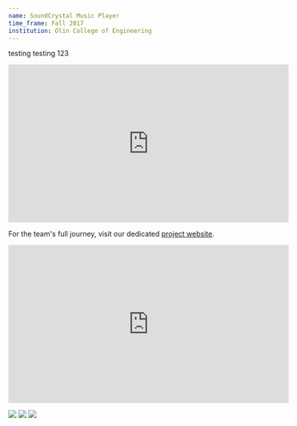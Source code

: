 ```yaml
---
name: SoundCrystal Music Player
time_frame: Fall 2017
institution: Olin College of Engineering
---
```

testing testing 123

<iframe width="560" height="315" src="https://www.youtube.com/embed/M_IrAlDLh7s" frameborder="0" allow="accelerometer; autoplay; encrypted-media; gyroscope; picture-in-picture" allowfullscreen></iframe>

For the team's full journey, visit our dedicated [project website](http://poe.olin.edu/2017/JuCube/index.html).

<iframe width="560" height="315" src="https://www.youtube.com/embed/CbOfsQfKXeE" frameborder="0" allow="accelerometer; autoplay; encrypted-media; gyroscope; picture-in-picture" allowfullscreen></iframe>

<a target="_blank" href="/imgs/poe_1.JPG"><img src="/imgs/poe_1.JPG"></a>
<a target="_blank" href="/imgs/poe_2.JPG"><img src="/imgs/poe_2.JPG"></a>
<a target="_blank" href="/imgs/poe_3.jpg"><img src="/imgs/poe_3.jpg"></a>
